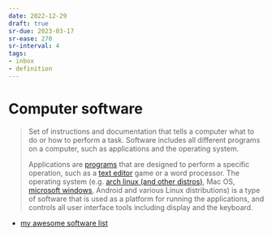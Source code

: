 ```yaml
---
date: 2022-12-29
draft: true
sr-due: 2023-03-17
sr-ease: 270
sr-interval: 4
tags:
- inbox
- definition
---
```


# Computer software

> Set of instructions and documentation that tells a computer what to do or how
> to perform a task. Software includes all different programs on a computer,
> such as applications and the operating system.
>
> Applications are [programs](./computer%20program.md) that are designed
> to perform a specific operation, such as a
> [text editor](./neovim%20%28text%20editor%29.md) game or a word processor. The
> operating system (e.g. [arch linux (and other distros)](./arch%20linux%20%28and%20other%20distros%29.md), Mac OS,
> [microsoft windows](./microsoft%20windows.md), Android and various Linux distributions)
> is a type of software that is used as a platform for running the applications,
> and controls all user interface tools including display and the keyboard.


- [my awesome software list](./my%20awesome%20software%20list.md)